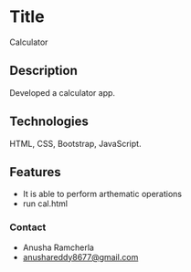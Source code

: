 # Title 
 Calculator
## Description 
Developed a calculator app.

## Technologies  
HTML, CSS, Bootstrap, JavaScript.
## Features 
- It is able to perform arthematic operations
- run cal.html
### Contact
- Anusha Ramcherla
- anushareddy8677@gmail.com

